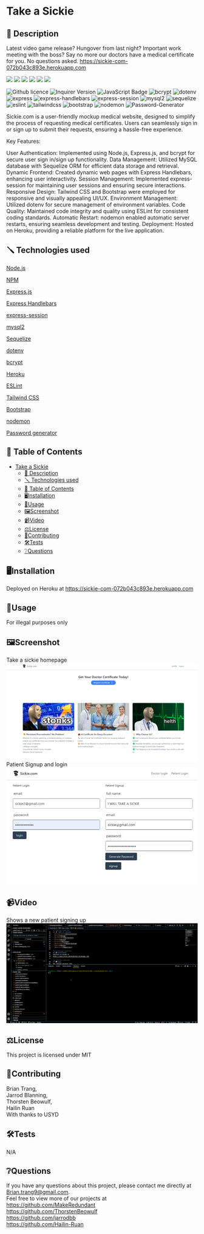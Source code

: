 # Take a Sickie

## 📄 Description 

Latest video game release? Hungover from last night? Important work meeting with the boss? Say no more our doctors have a medical certificate for you.
No questions asked. 
https://sickie-com-072b043c893e.herokuapp.com


![](https://forthebadge.com/images/badges/built-with-love.svg)
![](https://forthebadge.com/images/badges/uses-html.svg)
![](https://forthebadge.com/images/badges/made-with-javascript.svg)
![](https://forthebadge.com/images/badges/contains-cat-gifs.svg)
![](https://forthebadge.com/images/badges/powered-by-electricity.svg)
![](https://forthebadge.com/images/badges/makes-people-smile.svg) 

![Github licence](http://img.shields.io/badge/license-MIT-blue.svg)
![Inquirer Version](https://img.shields.io/badge/Inquirer-8.2.4-blue.svg)
![JavaScript Badge](https://img.shields.io/badge/JavaScript-100%25-yellow.svg)
![bcrypt](https://img.shields.io/badge/bcrypt-5.0.0-blue)
![dotenv](https://img.shields.io/badge/dotenv-8.2.0-green)
![express](https://img.shields.io/badge/express-4.17.1-orange)
![express-handlebars](https://img.shields.io/badge/express--handlebars-5.2.0-red)
![express-session](https://img.shields.io/badge/express--session-1.17.1-yellow)
![mysql2](https://img.shields.io/badge/mysql2-2.2.5-blueviolet)
![sequelize](https://img.shields.io/badge/sequelize-6.3.5-important)
![eslint](https://img.shields.io/badge/eslint-7.12.1-lightgrey)
![tailwindcss](https://img.shields.io/badge/Tailwind%20CSS-2.2.16-red)
![bootstrap](https://img.shields.io/badge/Bootstrap-CSS%20Framework-blueviolet)
![nodemon](https://img.shields.io/badge/nodemon-3.0.1-black)
![Password-Generator](https://img.shields.io/badge/Password-Generator-green)

Sickie.com is a user-friendly mockup medical website, designed to simplify the process of requesting medical certificates. Users can seamlessly sign in or sign up to submit their requests, ensuring a hassle-free experience.

Key Features:

User Authentication: Implemented using Node.js, Express.js, and bcrypt for secure user sign in/sign up functionality.
Data Management: Utilized MySQL database with Sequelize ORM for efficient data storage and retrieval.
Dynamic Frontend: Created dynamic web pages with Express Handlebars, enhancing user interactivity.
Session Management: Implemented express-session for maintaining user sessions and ensuring secure interactions.
Responsive Design: Tailwind CSS and Bootstrap were employed for responsive and visually appealing UI/UX.
Environment Management: Utilized dotenv for secure management of environment variables.
Code Quality: Maintained code integrity and quality using ESLint for consistent coding standards.
Automatic Restart: nodemon enabled automatic server restarts, ensuring seamless development and testing.
Deployment: Hosted on Heroku, providing a reliable platform for the live application.


## 🪛 Technologies used 

<p><a href="https://nodejs.org/">Node.js</a></p>
<p><a href="https://www.npmjs.com/">NPM</a></p>
<p><a href="https://www.npmjs.com/package/express">Express.js</a></p>
<p><a href="https://www.npmjs.com/package/express-handlebars">Express Handlebars</a></p>
<p><a href="https://www.npmjs.com/package/express-session">express-session</a></p>
<p><a href="https://www.npmjs.com/package/mysql2">mysql2</a></p>
<p><a href="https://www.npmjs.com/package/sequelize">Sequelize</a></p>
<p><a href="https://www.npmjs.com/package/dotenv">dotenv</a></p>
<p><a href="https://www.npmjs.com/package/bcrypt">bcrypt</a></p>
<p><a href="https://heroku.com/">Heroku</a></p>
<p><a href="https://www.npmjs.com/package/eslint">ESLint</a></p>
<p><a href="https://www.npmjs.com/package/tailwindcss">Tailwind CSS</a></p>
<p><a href="https://www.npmjs.com/package/bootstrap">Bootstrap</a></p>
<p><a href="https://nodemon.io/">nodemon</a></p>
<p><a href="https://www.npmjs.com/package/generate-password">Password generator</a></p>

## 📓 Table of Contents

- [Take a Sickie](#take-a-sickie)
  - [📄 Description](#-description)
  - [🪛 Technologies used](#-technologies-used)
  - [📓 Table of Contents](#-table-of-contents)
  - [🖥️Installation](#️installation)
  - [💬Usage](#usage)
  - [🖼️Screenshot](#️screenshot)
  - [📹Video](#video)
  - [⚖️License](#️license)
  - [🤝Contributing](#contributing)
  - [🛠️Tests](#️tests)
  - [❔Questions](#questions)
    
## 🖥️Installation 

Deployed on Heroku at 
https://sickie-com-072b043c893e.herokuapp.com
  
## 💬Usage 

For illegal purposes only

## 🖼️Screenshot

Take a sickie homepage
![Homepage](./assets/Take%20a%20sickie.jpg.png)
Patient Signup and login 
![Patient-Signup](./assets/Patient_Signup.png)

## 📹Video

Shows a new patient signing up 
![Gif](./assets/Sickie.gif)

## ⚖️License 

This project is licensed under MIT
  
## 🤝Contributing 

Brian Trang,  
Jarrod Blanning,  
Thorsten Beowulf,  
Hailin Ruan    
With thanks to USYD
  
## 🛠️Tests

N/A
 
## ❔Questions

If you have any questions about this project, please contact me directly at Brian.trang9@gmail.com.  
Feel free to view more of our projects at   
https://github.com/MakeRedundant  
https://github.com/ThorstenBeowulf  
https://github.com/jarrodbb  
https://github.com/Hailin-Ruan  
